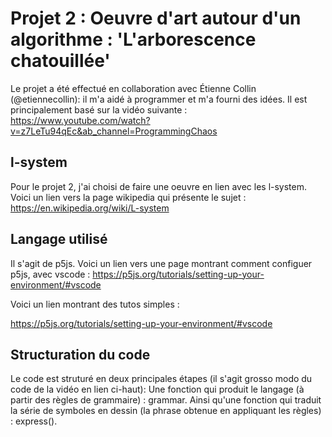 # Projet 2 : Oeuvre d'art autour d'un algorithme : 'L'arborescence chatouillée'

Le projet a été effectué en collaboration avec Étienne Collin (@etiennecollin): il m'a aidé à programmer et m'a fourni des idées.
Il est principalement basé sur la vidéo suivante :
https://www.youtube.com/watch?v=z7LeTu94qEc&ab_channel=ProgrammingChaos

## l-system

Pour le projet 2, j'ai choisi de faire une oeuvre en lien avec les l-system. Voici un lien vers la page wikipedia qui présente le sujet : https://en.wikipedia.org/wiki/L-system

## Langage utilisé

Il s'agit de p5js. Voici un lien vers une page montrant comment configuer p5js, avec vscode :
https://p5js.org/tutorials/setting-up-your-environment/#vscode

Voici un lien montrant des tutos simples :

https://p5js.org/tutorials/setting-up-your-environment/#vscode

## Structuration du code

Le code est struturé en deux principales étapes (il s'agit grosso modo du code de la vidéo en lien ci-haut):
Une fonction qui produit le langage (à partir des règles de grammaire) : grammar. Ainsi qu'une fonction qui traduit la série de symboles en dessin (la phrase obtenue en appliquant les règles) : express().
